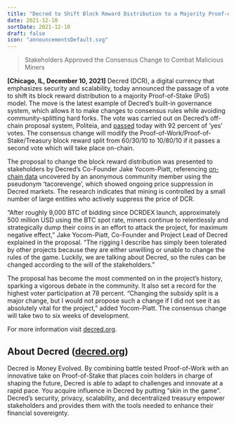 ```yaml
---
title: "Decred to Shift Block Reward Distribution to a Majority Proof-of-Stake (PoS) Model"
date: 2021-12-10
sortDate: 2021-12-10
draft: false
icon: "announcementsDefault.svg"
---
```


> Stakeholders Approved the Consensus Change to Combat Malicious Miners

**[Chicago, IL, December 10, 2021]** Decred (DCR), a digital currency that
emphasizes security and scalability, today announced the passage of a vote to
shift its block reward distribution to a majority Proof-of-Stake (PoS) model.
The move is the latest example of Decred’s built-in governance system, which
allows it to make changes to consensus rules while avoiding community-splitting
hard forks. The vote was carried out on Decred’s off-chain proposal system,
Politeia, and [passed](https://proposals.decred.org/record/427e1d4) today with
92 percent of ‘yes’ votes. The consensus change will modify the
Proof-of-Work/Proof-of-Stake/Treasury block reward split from 60/30/10 to
10/80/10 if it passes a second vote which will take place on-chain.

The proposal to change the block reward distribution was presented to
stakeholders by Decred’s Co-Founder Jake Yocom-Piatt, referencing
[on-chain data](https://medium.com/@tacorevenge/the-suppressor-part-2-on-chain-analysis-6561c5a478c4)
uncovered by an anonymous community member using the pseudonym ‘tacorevenge’,
which showed ongoing price suppression in Decred markets. The research indicates
that mining is controlled by a small number of large entities who actively
suppress the price of DCR.

“After roughly 9,000 BTC of bidding since DCRDEX launch, approximately 500
million USD using the BTC spot rate, miners continue to relentlessly and
strategically dump their coins in an effort to attack the project, for maximum
negative effect,” Jake Yocom-Piatt, Co-Founder and Project Lead of Decred
explained in the proposal. “The rigging I describe has simply been tolerated by
other projects because they are either unwilling or unable to change the rules
of the game. Luckily, we are talking about Decred, so the rules can be changed
according to the will of the stakeholders.”

The proposal has become the most commented on in the project’s history, sparking
a vigorous debate in the community. It also set a record for the highest voter
participation at 78 percent. “Changing the subsidy split is a major change, but
I would not propose such a change if I did not see it as absolutely vital for
the project,” added Yocom-Piatt. The consensus change will take two to six weeks
of development.

For more information visit [decred.org](https://decred.org/).

## About Decred ([decred.org](https://decred.org))

Decred is Money Evolved. By combining battle tested Proof-of-Work with an
innovative take on Proof-of-Stake that places coin holders in charge of shaping
the future, Decred is able to adapt to challenges and innovate at a rapid pace.
You acquire influence in Decred by putting “skin in the game”. Decred’s
security, privacy, scalability, and decentralized treasury empower stakeholders
and provides them with the tools needed to enhance their financial sovereignty.
